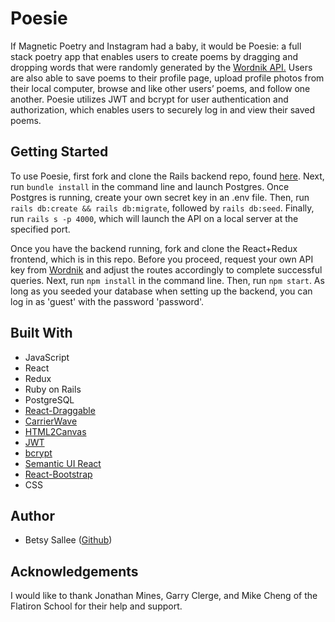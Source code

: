 # Poesie

If Magnetic Poetry and Instagram had a baby, it would be Poesie: a full stack poetry app that enables users to create poems by dragging and dropping words that were randomly generated by the [Wordnik API.](https://developer.wordnik.com/) Users are also able to save poems to their profile page, upload profile photos from their local computer, browse and like other users’ poems, and follow one another. Poesie utilizes JWT and bcrypt for user authentication and authorization, which enables users to securely log in and view their saved poems.

## Getting Started

To use Poesie, first fork and clone the Rails backend repo, found [here](https://github.com/ensallee/poesie_backend). Next, run `bundle install` in the command line and launch Postgres. Once Postgres is running, create your own secret key in an .env file. Then, run `rails db:create && rails db:migrate`, followed by `rails db:seed`. Finally, run `rails s -p 4000`, which will launch the API on a local server at the specified port.

Once you have the backend running, fork and clone the React+Redux frontend, which is in this repo. Before you proceed, request your own API key from [Wordnik](https://developer.wordnik.com/) and adjust the routes accordingly to complete successful queries. Next, run `npm install` in the command line. Then, run `npm start`. As long as you seeded your database when setting up the backend, you can log in as 'guest' with the password 'password'.

## Built With
- JavaScript
- React
- Redux
- Ruby on Rails
- PostgreSQL
- [React-Draggable](https://github.com/mzabriskie/react-draggable)
- [CarrierWave](https://github.com/carrierwaveuploader/carrierwave)
- [HTML2Canvas](https://html2canvas.hertzen.com/)
- [JWT](https://jwt.io/)
- [bcrypt](https://rubygems.org/gems/bcrypt/versions/3.1.12)
- [Semantic UI React](https://react.semantic-ui.com/)
- [React-Bootstrap](https://react-bootstrap.github.io/)
- CSS

## Author
- Betsy Sallee ([Github](https://github.com/ensallee))

## Acknowledgements
I would like to thank Jonathan Mines, Garry Clerge, and Mike Cheng of the Flatiron School for their help and support.
